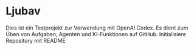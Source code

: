 # Ljubav

Dies ist ein Testprojekt zur Verwendung mit OpenAI Codex. Es dient zum Üben von Aufgaben, Agenten und KI-Funktionen auf GitHub.
Initialisiere Repository mit README
